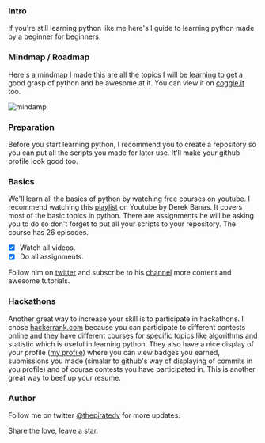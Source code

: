 ### Intro
If you're still learning python like me here's I guide to learning python made by a beginner for beginners.

### Mindmap / Roadmap
Here's a mindmap I made this are all the topics I will be learning to get a good grasp of python and be awesome at it. You can view it on [coggle.it](https://coggle.it/diagram/Wk6pMRImdAABAXL9/t/-) too.

![mindamp](mindmap.png)


### Preparation
Before you start learning python, I recommend you to create a repository so you can put all the scripts you made for later use. It'll make your github profile look good too. 

### Basics
We'll learn all the basics of python by watching free courses on youtube. I recommend watching this [playlist](https://www.youtube.com/watch?v=nwjAHQERL08&list=PLGLfVvz_LVvTn3cK5e6LjhgGiSeVlIRwt) on Youtube by Derek Banas. It covers most of the basic topics in python. There are assignments he will be asking you to do so don't forget to put all your scripts to your repository. The course has 26 episodes.

- [x] Watch all videos.
- [x] Do all assignments.

Follow him on [twitter](https://twitter.com/newthinktank) and subscribe to his [channel](https://www.youtube.com/user/derekbanas) more content and awesome tutorials.


### Hackathons
Another great way to increase your skill is to participate in hackathons. I chose [hackerrank.com](hackerrank.com) because you can participate to different contests online and they have different courses for specific topics like algorithms and statistic which is useful in learning python. They also have a nice display of your profile ([my profile](https://www.hackerrank.com/thepiratedv)) where you can view badges you earned, submissions you made (simalar to github's way of displaying of commits in you profile) and of course contests you have participated in. This is another great way to beef up your resume.

### Author
Follow me on twitter [@thepiratedv](https://twitter.com/thepiratedev) for more updates.

Share the love, leave a star.

